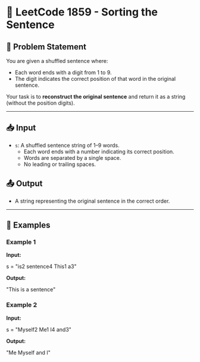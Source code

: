 # 🧩 LeetCode 1859 - Sorting the Sentence

## 📝 Problem Statement

You are given a shuffled sentence where:
- Each word ends with a digit from 1 to 9.
- The digit indicates the correct position of that word in the original sentence.

Your task is to **reconstruct the original sentence** and return it as a string (without the position digits).

---

## 📥 Input

- `s`: A shuffled sentence string of 1–9 words.
    - Each word ends with a number indicating its correct position.
    - Words are separated by a single space.
    - No leading or trailing spaces.

## 📤 Output

- A string representing the original sentence in the correct order.

---

## 🧠 Examples

### Example 1
**Input:**

s = "is2 sentence4 This1 a3"

**Output:**

"This is a sentence"



### Example 2
**Input:**

s = "Myself2 Me1 I4 and3"

**Output:**

"Me Myself and I"